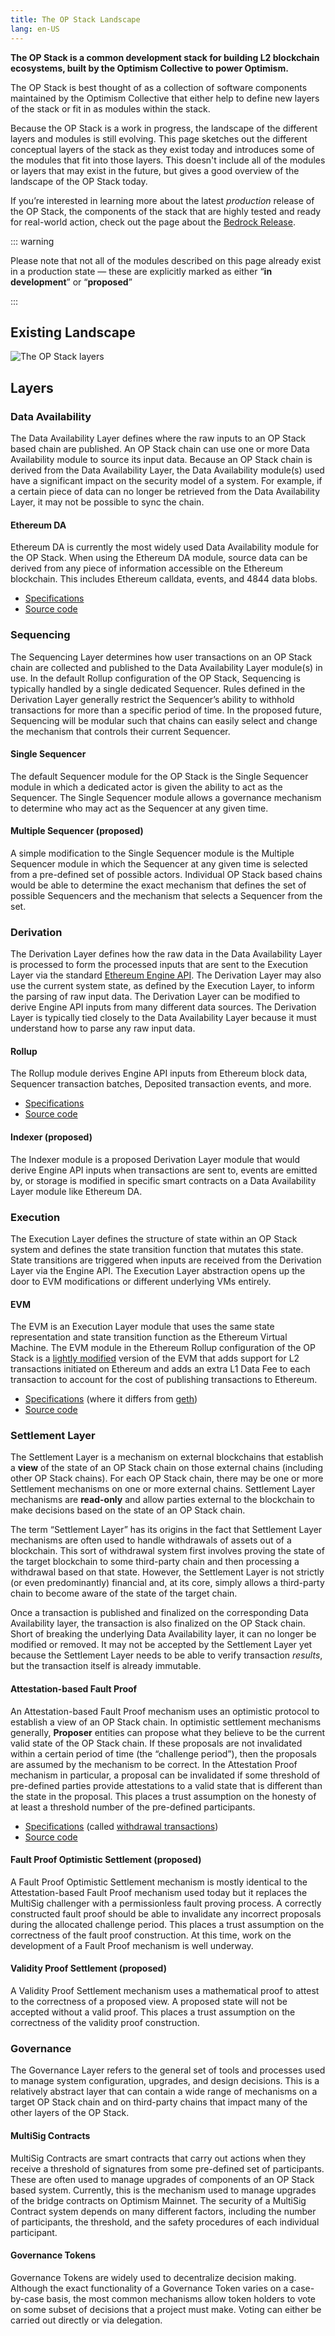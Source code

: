 ```yaml
---
title: The OP Stack Landscape
lang: en-US
---
```



**The OP Stack is a common development stack for building L2 blockchain ecosystems, built by the Optimism Collective to power Optimism.**

The OP Stack is best thought of as a collection of software components maintained by the Optimism Collective that either help to define new layers of the stack or fit in as modules within the stack.

Because the OP Stack is a work in progress, the landscape of the different layers and modules is still evolving. 
This page sketches out the different conceptual layers of the stack as they exist today and introduces some of the modules that fit into those layers. 
This doesn't include all of the modules or layers that may exist in the future, but gives a good overview of the landscape of the OP Stack today.

If you’re interested in learning more about the latest *production* release of the OP Stack, the components of the stack that are highly tested and ready for real-world action, check out the page about the [Bedrock Release](../releases/bedrock.md).

::: warning 

Please note that not all of the modules described on this page already exist in a production state — these are explicitly marked as either “**in development**” or “**proposed**”

:::


## Existing Landscape

![The OP Stack layers](../../assets/docs/understand/landscape.png)

## Layers

### Data Availability

The Data Availability Layer defines where the raw inputs to an OP Stack based chain are published. An OP Stack chain can use one or more Data Availability module to source its input data. Because an OP Stack chain is derived from the Data Availability Layer, the Data Availability module(s) used have a significant impact on the security model of a system. For example, if a certain piece of data can no longer be retrieved from the Data Availability Layer, it may not be possible to sync the chain.

#### Ethereum DA

Ethereum DA is currently the most widely used Data Availability module for the OP Stack. When using the Ethereum DA module, source data can be derived from any piece of information accessible on the Ethereum blockchain. This includes Ethereum calldata, events, and 4844 data blobs.

- [Specifications](https://github.com/ethereum-optimism/optimism/blob/develop/specs/derivation.md#batch-submission-wire-format)
- [Source code](https://github.com/ethereum-optimism/optimism/tree/develop/op-batcher)

### Sequencing

The Sequencing Layer determines how user transactions on an OP Stack chain are collected and published to the Data Availability Layer module(s) in use. In the default Rollup configuration of the OP Stack, Sequencing is typically handled by a single dedicated Sequencer. Rules defined in the Derivation Layer generally restrict the Sequencer’s ability to withhold transactions for more than a specific period of time. In the proposed future, Sequencing will be modular such that chains can easily select and change the mechanism that controls their current Sequencer.

#### Single Sequencer

The default Sequencer module for the OP Stack is the Single Sequencer module in which a dedicated actor is given the ability to act as the Sequencer. The Single Sequencer module allows a governance mechanism to determine who may act as the Sequencer at any given time.

#### Multiple Sequencer (proposed)

A simple modification to the Single Sequencer module is the Multiple Sequencer module in which the Sequencer at any given time is selected from a pre-defined set of possible actors. Individual OP Stack based chains would be able to determine the exact mechanism that defines the set of possible Sequencers and the mechanism that selects a Sequencer from the set.

### Derivation

The Derivation Layer defines how the raw data in the Data Availability Layer is processed to form the processed inputs that are sent to the Execution Layer via the standard [Ethereum Engine API](https://github.com/ethereum/execution-apis/blob/94164851c1630ff0a9c31d8d7d3d4fb886e196c0/src/engine/README.md). The Derivation Layer may also use the current system state, as defined by the Execution Layer, to inform the parsing of raw input data. The Derivation Layer can be modified to derive Engine API inputs from many different data sources. The Derivation Layer is typically tied closely to the Data Availability Layer because it must understand how to parse any raw input data.

#### Rollup

The Rollup module derives Engine API inputs from Ethereum block data, Sequencer transaction batches, Deposited transaction events, and more.

- [Specifications](https://github.com/ethereum-optimism/optimism/blob/develop/specs/derivation.md#l2-chain-derivation-pipeline)
- [Source code](https://github.com/ethereum-optimism/optimism/tree/develop/op-node)

#### Indexer (proposed)

The Indexer module is a proposed Derivation Layer module that would derive Engine API inputs when transactions are sent to, events are emitted by, or storage is modified in specific smart contracts on a Data Availability Layer module like Ethereum DA.

### Execution

The Execution Layer defines the structure of state within an OP Stack system and defines the state transition function that mutates this state. State transitions are triggered when inputs are received from the Derivation Layer via the Engine API. The Execution Layer abstraction opens up the door to EVM modifications or different underlying VMs entirely.

#### EVM

The EVM is an Execution Layer module that uses the same state representation and state transition function as the Ethereum Virtual Machine. The EVM module in the Ethereum Rollup configuration of the OP Stack is a [lightly modified](https://op-geth.optimism.io/) version of the EVM that adds support for L2 transactions initiated on Ethereum and adds an extra L1 Data Fee to each transaction to account for the cost of publishing transactions to Ethereum.

- [Specifications](https://github.com/ethereum-optimism/optimism/blob/develop/specs/exec-engine.md) (where it differs from [geth](https://geth.ethereum.org/))
- [Source code](https://github.com/ethereum-optimism/op-geth)

### Settlement Layer

The Settlement Layer is a mechanism on external blockchains that establish a **view** of the state of an OP Stack chain on those external chains (including other OP Stack chains). For each OP Stack chain, there may be one or more Settlement mechanisms on one or more external chains. Settlement Layer mechanisms are **read-only** and allow parties external to the blockchain to make decisions based on the state of an OP Stack chain.

The term “Settlement Layer” has its origins in the fact that Settlement Layer mechanisms are often used to handle withdrawals of assets out of a blockchain. This sort of withdrawal system first involves proving the state of the target blockchain to some third-party chain and then processing a withdrawal based on that state. However, the Settlement Layer is not strictly (or even predominantly) financial and, at its core, simply allows a third-party chain to become aware of the state of the target chain.

Once a transaction is published and finalized on the corresponding Data Availability layer, the transaction is also finalized on the OP Stack chain. Short of breaking the underlying Data Availability layer, it can no longer be modified or removed. It may not be accepted by the Settlement Layer yet because the Settlement Layer needs to be able to verify transaction *results*, but the transaction itself is already immutable.


#### Attestation-based Fault Proof

An Attestation-based Fault Proof mechanism uses an optimistic protocol to establish a view of an OP Stack chain. In optimistic settlement mechanisms generally, **Proposer** entities can propose what they believe to be the current valid state of the OP Stack chain. If these proposals are not invalidated within a certain period of time (the “challenge period”), then the proposals are assumed by the mechanism to be correct. In the Attestation Proof mechanism in particular, a proposal can be invalidated if some threshold of pre-defined parties provide attestations to a valid state that is different than the state in the proposal. This places a trust assumption on the honesty of at least a threshold number of the pre-defined participants.

- [Specifications](https://github.com/ethereum-optimism/optimism/blob/develop/specs/withdrawals.md) (called [withdrawal transactions](https://community.optimism.io/docs/developers/bridge/messaging/#))
- [Source code](https://github.com/ethereum-optimism/optimism/tree/develop/packages/contracts-bedrock/contracts)

#### Fault Proof Optimistic Settlement (proposed)

A Fault Proof Optimistic Settlement mechanism is mostly identical to the Attestation-based Fault Proof mechanism used today but it replaces the MultiSig challenger with a permissionless fault proving process. A correctly constructed fault proof should be able to invalidate any incorrect proposals during the allocated challenge period. This places a trust assumption on the correctness of the fault proof construction. At this time, work on the development of a Fault Proof  mechanism is well underway. 

#### Validity Proof Settlement (proposed)

A Validity Proof Settlement mechanism uses a mathematical proof to attest to the correctness of a proposed view. A proposed state will not be accepted without a valid proof. This places a trust assumption on the correctness of the validity proof construction.

### Governance

The Governance Layer refers to the general set of tools and processes used to manage system configuration, upgrades, and design decisions. This is a relatively abstract layer that can contain a wide range of mechanisms on a target OP Stack chain and on third-party chains that impact many of the other layers of the OP Stack.

#### MultiSig Contracts

MultiSig Contracts are smart contracts that carry out actions when they receive a threshold of signatures from some pre-defined set of participants. These are often used to manage upgrades of components of an OP Stack based system. Currently, this is the mechanism used to manage upgrades of the bridge contracts on Optimism Mainnet. The security of a MultiSig Contract system depends on many different factors, including the number of participants, the threshold, and the safety procedures of each individual participant.

#### Governance Tokens

Governance Tokens are widely used to decentralize decision making. Although the exact functionality of a Governance Token varies on a case-by-case basis, the most common mechanisms allow token holders to vote on some subset of decisions that a project must make. Voting can either be carried out directly or via delegation.